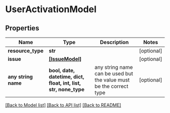 # UserActivationModel


## Properties
Name | Type | Description | Notes
------------ | ------------- | ------------- | -------------
**resource_type** | **str** |  | [optional] 
**issue** | [**[IssueModel]**](IssueModel.md) |  | [optional] 
**any string name** | **bool, date, datetime, dict, float, int, list, str, none_type** | any string name can be used but the value must be the correct type | [optional]

[[Back to Model list]](../README.md#documentation-for-models) [[Back to API list]](../README.md#documentation-for-api-endpoints) [[Back to README]](../README.md)


